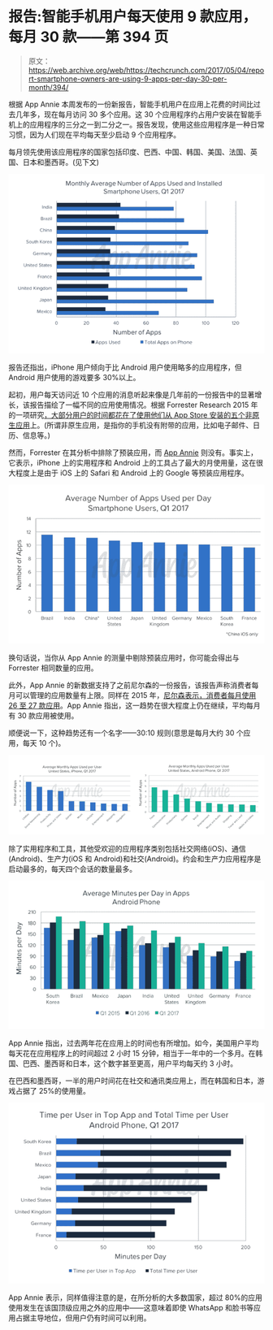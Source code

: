# 报告:智能手机用户每天使用 9 款应用，每月 30 款——第 394 页

> 原文：<https://web.archive.org/web/https://techcrunch.com/2017/05/04/report-smartphone-owners-are-using-9-apps-per-day-30-per-month/394/>

根据 App Annie 本周发布的一份新报告，智能手机用户在应用上花费的时间比过去几年多，现在每月访问 30 多个应用。这 30 个应用程序约占用户安装在智能手机上的应用程序的三分之一到二分之一。报告发现，使用这些应用程序是一种日常习惯，因为人们现在平均每天至少启动 9 个应用程序。

每月领先使用该应用程序的国家包括印度、巴西、中国、韩国、美国、法国、英国、日本和墨西哥。(见下文)

![](img/44f47245f23c7211b2c5a8b67c9b7be0.png)

报告还指出，iPhone 用户倾向于比 Android 用户使用略多的应用程序，但 Android 用户使用的游戏要多 30%以上。

起初，用户每天访问近 10 个应用的消息听起来像是几年前的一份报告中的显著增长，该报告描绘了一幅不同的应用使用情况。根据 Forrester Research 2015 年的一项研究[，大部分用户的时间都花在了使用](https://web.archive.org/web/20190924201247/https://beta.techcrunch.com/2015/06/22/consumers-spend-85-of-time-on-smartphones-in-apps-but-only-5-apps-see-heavy-use/)[他们从 App Store 安装的五个非原生应用](https://web.archive.org/web/20190924201247/https://beta.techcrunch.com/2015/06/22/consumers-spend-85-of-time-on-smartphones-in-apps-but-only-5-apps-see-heavy-use/)上。(所谓非原生应用，是指你的手机没有附带的应用，比如电子邮件、日历、信息等。)

然而，Forrester 在其分析中排除了预装应用，而 [App Annie](https://web.archive.org/web/20190924201247/https://crunchbase.com/organization/app-annie) 则没有。事实上，它表示，iPhone 上的实用程序和 Android 上的工具占了最大的月使用量，这在很大程度上是由于 iOS 上的 Safari 和 Android 上的 Google 等预装应用程序。

![](img/17370e9f3ba8ed95a59afe9b71bafe1c.png)

换句话说，当你从 App Annie 的测量中剔除预装应用时，你可能会得出与 Forrester 相同数量的应用。

此外，App Annie 的新数据支持了之前尼尔森的一份报告，该报告声称消费者每月可以管理的应用数量有上限。同样在 2015 年，[尼尔森表示，消费者每月使用 26 至 27 款应用](https://web.archive.org/web/20190924201247/https://beta.techcrunch.com/2015/06/11/time-spent-in-apps-up-63-percent-over-past-two-years-but-apps-used-monthly-shows-little-change/)。App Annie 指出，这一趋势在很大程度上仍在继续，平均每月有 30 款应用被使用。

顺便说一下，这种趋势还有一个名字——30:10 规则(意思是每月大约 30 个应用，每天 10 个)。

![](img/da2d452d45da2b8b9294c66f1e5f5625.png)

除了实用程序和工具，其他受欢迎的应用程序类别包括社交网络(iOS)、通信(Android)、生产力(iOS 和 Android)和社交(Android)。约会和生产力应用程序是启动最多的，每天四个会话的数量最多。

![](img/78aa041e0eab44432db506401aa48c05.png)

App Annie 指出，过去两年花在应用上的时间也有所增加。如今，美国用户平均每天花在应用程序上的时间超过 2 小时 15 分钟，相当于一年中的一个多月。在韩国、巴西、墨西哥和日本，这个数字甚至更高，用户平均每天约 3 小时。

在巴西和墨西哥，一半的用户时间花在社交和通讯类应用上，而在韩国和日本，游戏占据了 25%的使用量。

![](img/d8ecd918ffd22d2dc4b2f22527742a98.png)

App Annie 表示，同样值得注意的是，在所分析的大多数国家，超过 80%的应用使用发生在该国顶级应用之外的应用中——这意味着即使 WhatsApp 和脸书等应用占据主导地位，但用户仍有时间可以利用。